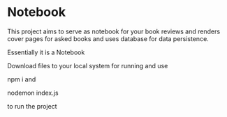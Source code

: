 # Notebook

This project aims to serve as notebook for your book reviews and
 renders cover pages for asked books and uses database for data persistence.

 Essentially it is a Notebook 

Download files to your local system for running
and use

npm i 
and 

nodemon index.js 

to run the project
